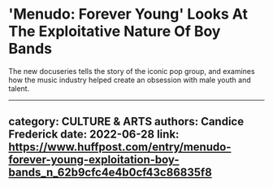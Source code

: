 # 'Menudo: Forever Young' Looks At The Exploitative Nature Of Boy Bands

The new docuseries tells the story of the iconic pop group, and examines how the music industry helped create an obsession with male youth and talent.

---
category: CULTURE & ARTS
authors: Candice Frederick
date: 2022-06-28
link: https://www.huffpost.com/entry/menudo-forever-young-exploitation-boy-bands_n_62b9cfc4e4b0cf43c86835f8
---

